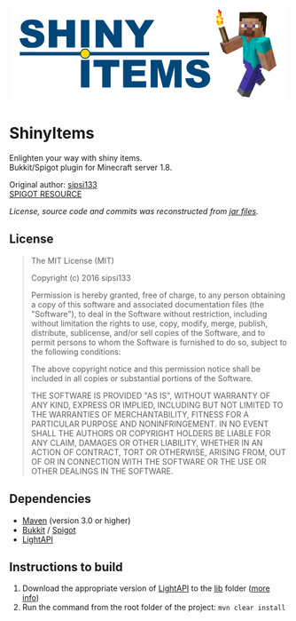 [![Logo](/logo.png)](https://www.spigotmc.org/resources/shinyitems-1-8-x-1-12-x.12531/)

ShinyItems
==========
Enlighten your way with shiny items.  
Bukkit/Spigot plugin for Minecraft server 1.8.

Original author: [sipsi133](https://github.com/sipsi133)  
[SPIGOT RESOURCE](https://www.spigotmc.org/resources/shinyitems-1-8-x-1-12-x.12531/)

*License, source code and commits was reconstructed from [jar files](https://www.spigotmc.org/resources/shinyitems-1-8-x-1-12-x.12531/history).*

## License

>The MIT License (MIT)
>
>Copyright (c) 2016 sipsi133
>
>Permission is hereby granted, free of charge, to any person obtaining a copy of this software and associated documentation
>files (the "Software"), to deal in the Software without restriction, including without limitation the rights to use, copy, modify,
>merge, publish, distribute, sublicense, and/or sell copies of the Software, and to permit persons to whom the Software is
>furnished to do so, subject to the following conditions:
>
>The above copyright notice and this permission notice shall be included in all copies or substantial portions of the Software.
>
>THE SOFTWARE IS PROVIDED "AS IS", WITHOUT WARRANTY OF ANY KIND, EXPRESS OR IMPLIED, INCLUDING
>BUT NOT LIMITED TO THE WARRANTIES OF MERCHANTABILITY, FITNESS FOR A PARTICULAR PURPOSE AND
>NONINFRINGEMENT. IN NO EVENT SHALL THE AUTHORS OR COPYRIGHT HOLDERS BE LIABLE FOR ANY CLAIM,
>DAMAGES OR OTHER LIABILITY, WHETHER IN AN ACTION OF CONTRACT, TORT OR OTHERWISE, ARISING FROM,
>OUT OF OR IN CONNECTION WITH THE SOFTWARE OR THE USE OR OTHER DEALINGS IN THE SOFTWARE.

## Dependencies

- [Maven](https://maven.apache.org) (version 3.0 or higher)
- [Bukkit](https://bukkit.org/) / [Spigot](https://www.spigotmc.org/)
- [LightAPI](https://www.spigotmc.org/resources/lightapi.4510/)

## Instructions to build

1. Download the appropriate version of [LightAPI](https://www.spigotmc.org/resources/lightapi.4510/)
   to the [lib](/lib) folder ([more info](/lib/readme.md))
1. Run the command from the root folder of the project: `mvn clear install`

